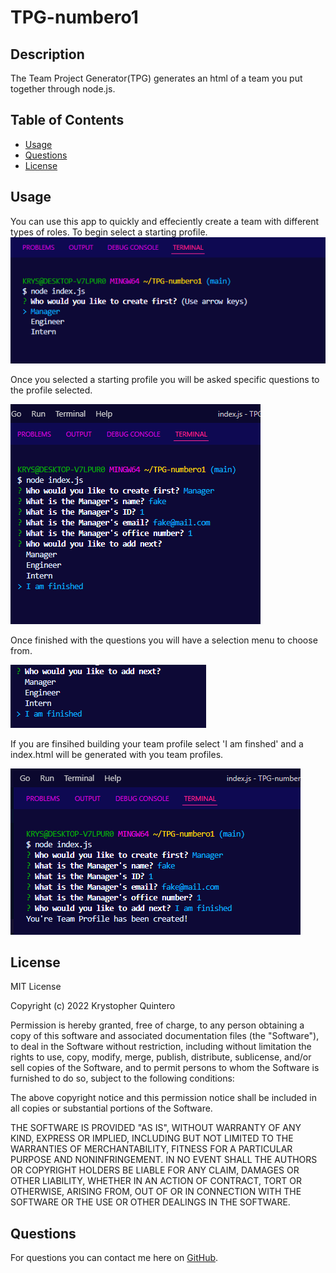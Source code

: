 # TPG-numbero1



## Description 
   The Team Project Generator(TPG) generates an html of a team you put together through node.js.
## Table of Contents
 * [Usage](#usage)
 * [Questions](#questions)
 * [License](#license)
            
            

            
## Usage 
You can use this app to quickly and effeciently create a team with different types of roles. To begin select a starting profile.
![Starter question](./assets/start.png)

Once you selected a starting profile you will be asked specific questions to the profile selected. 

![questionaire](./assets/select.png)

Once finished with the questions you will have a selection menu to choose from. 

![select menu](./assets/selection.png)

If you are finsihed building your team profile select 'I am finshed' and a index.html will be generated with you team profiles.

![Created html](./assets/created.png)



## License
MIT License

Copyright (c) 2022 Krystopher Quintero

Permission is hereby granted, free of charge, to any person obtaining a copy
of this software and associated documentation files (the "Software"), to deal
in the Software without restriction, including without limitation the rights
to use, copy, modify, merge, publish, distribute, sublicense, and/or sell
copies of the Software, and to permit persons to whom the Software is
furnished to do so, subject to the following conditions:

The above copyright notice and this permission notice shall be included in all
copies or substantial portions of the Software.

THE SOFTWARE IS PROVIDED "AS IS", WITHOUT WARRANTY OF ANY KIND, EXPRESS OR
IMPLIED, INCLUDING BUT NOT LIMITED TO THE WARRANTIES OF MERCHANTABILITY,
FITNESS FOR A PARTICULAR PURPOSE AND NONINFRINGEMENT. IN NO EVENT SHALL THE
AUTHORS OR COPYRIGHT HOLDERS BE LIABLE FOR ANY CLAIM, DAMAGES OR OTHER
LIABILITY, WHETHER IN AN ACTION OF CONTRACT, TORT OR OTHERWISE, ARISING FROM,
OUT OF OR IN CONNECTION WITH THE SOFTWARE OR THE USE OR OTHER DEALINGS IN THE
SOFTWARE.
            
  ## Questions
  For questions you can contact me here on [GitHub](https://github.com/KrystopherQ).
